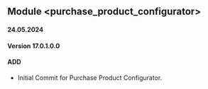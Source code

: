 ## Module <purchase_product_configurator>

#### 24.05.2024
#### Version 17.0.1.0.0
#### ADD
- Initial Commit for Purchase Product Configurator.


